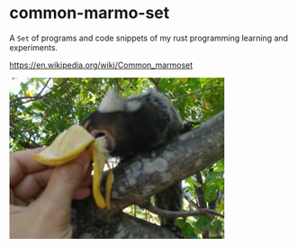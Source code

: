# common-marmo-set

A `Set` of programs and code snippets of my rust programming learning and experiments.

<https://en.wikipedia.org/wiki/Common_marmoset>

![Alt screenshot](cms.jpg)
